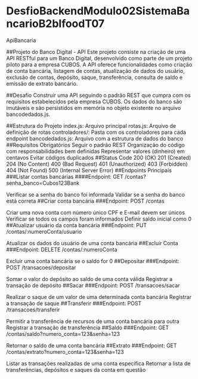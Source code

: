 # DesfioBackendModulo02SistemaBancarioB2bIfoodT07
ApiBancaria

##Projeto do Banco Digital - API
Este projeto consiste na criação de uma API RESTful para um Banco Digital, desenvolvido como parte de um projeto piloto para a empresa CUBOS. A API oferece funcionalidades como criação de conta bancária, listagem de contas, atualização de dados do usuário, exclusão de contas, depósito, saque, transferência, consulta de saldo e emissão de extrato bancário.

##Desafio
Construir uma API seguindo o padrão REST que cumpra com os requisitos estabelecidos pela empresa CUBOS. Os dados do banco são imutáveis e são persistidos em memória no objeto existente no arquivo bancodedados.js.

##Estrutura do Projeto
index.js: Arquivo principal
rotas.js: Arquivo de definição de rotas
controladores/: Pasta com os controladores para cada endpoint
bancodedados.js: Arquivo com a estrutura de dados do banco
##Requisitos Obrigatórios
Seguir o padrão REST
Organização do código com responsabilidades bem definidas
Representar valores (dinheiro) em centavos
Evitar códigos duplicados
##Status Code
200 (OK)
201 (Created)
204 (No Content)
400 (Bad Request)
401 (Unauthorized)
403 (Forbidden)
404 (Not Found)
500 (Internal Server Error)
##Endpoints Principais
###Listar contas bancárias
####Endpoint: GET /contas?senha_banco=Cubos123Bank

Verificar se a senha do banco foi informada
Validar se a senha do banco está correta
##Criar conta bancária
###Endpoint: POST /contas

Criar uma nova conta com número único
CPF e E-mail devem ser únicos
Verificar se todos os campos foram informados
Definir saldo inicial como 0
##Atualizar usuário da conta bancária
###Endpoint: PUT /contas/:numeroConta/usuario

Atualizar os dados do usuário de uma conta bancária
##Excluir Conta
###Endpoint: DELETE /contas/:numeroConta

Excluir uma conta bancária se o saldo for 0
##Depositar
###Endpoint: POST /transacoes/depositar

Somar o valor do depósito ao saldo de uma conta válida
Registrar a transação de depósito
##Sacar
###Endpoint: POST /transacoes/sacar

Realizar o saque de um valor de uma determinada conta bancária
Registrar a transação de saque
##Transferir
###Endpoint: POST /transacoes/transferir

Permitir a transferência de recursos de uma conta bancária para outra
Registrar a transação de transferência
##Saldo
###Endpoint: GET /contas/saldo?numero_conta=123&senha=123

Retornar o saldo de uma conta bancária
##Extrato
###Endpoint: GET /contas/extrato?numero_conta=123&senha=123

Listar as transações realizadas de uma conta específica
Retornar a lista de transferências, depósitos e saques da conta em questão
